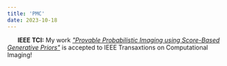 ```yaml
---
title: 'PMC'
date: 2023-10-18
---
```


&nbsp;&nbsp;&nbsp;&nbsp;&nbsp; **IEEE TCI:** My work *["Provable Probabilistic Imaging using Score-Based Generative Priors"](http://imaging.cms.caltech.edu/pmc/)* is accepted to IEEE Transaxtions on Computational Imaging!